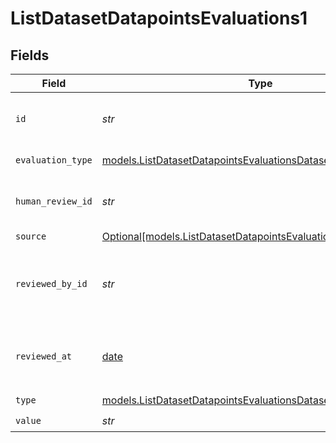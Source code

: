 # ListDatasetDatapointsEvaluations1


## Fields

| Field                                                                                                                                | Type                                                                                                                                 | Required                                                                                                                             | Description                                                                                                                          |
| ------------------------------------------------------------------------------------------------------------------------------------ | ------------------------------------------------------------------------------------------------------------------------------------ | ------------------------------------------------------------------------------------------------------------------------------------ | ------------------------------------------------------------------------------------------------------------------------------------ |
| `id`                                                                                                                                 | *str*                                                                                                                                | :heavy_check_mark:                                                                                                                   | The unique identifier of the human evaluation                                                                                        |
| `evaluation_type`                                                                                                                    | [models.ListDatasetDatapointsEvaluationsDatasetsEvaluationType](../models/listdatasetdatapointsevaluationsdatasetsevaluationtype.md) | :heavy_check_mark:                                                                                                                   | The type of evaluation                                                                                                               |
| `human_review_id`                                                                                                                    | *str*                                                                                                                                | :heavy_check_mark:                                                                                                                   | The unique identifier of the human review                                                                                            |
| `source`                                                                                                                             | [Optional[models.ListDatasetDatapointsEvaluationsDatasetsSource]](../models/listdatasetdatapointsevaluationsdatasetssource.md)       | :heavy_minus_sign:                                                                                                                   | N/A                                                                                                                                  |
| `reviewed_by_id`                                                                                                                     | *str*                                                                                                                                | :heavy_check_mark:                                                                                                                   | The unique identifier of the user who reviewed the item                                                                              |
| `reviewed_at`                                                                                                                        | [date](https://docs.python.org/3/library/datetime.html#date-objects)                                                                 | :heavy_minus_sign:                                                                                                                   | The date and time the item was reviewed                                                                                              |
| `type`                                                                                                                               | [models.ListDatasetDatapointsEvaluationsDatasetsResponseType](../models/listdatasetdatapointsevaluationsdatasetsresponsetype.md)     | :heavy_check_mark:                                                                                                                   | N/A                                                                                                                                  |
| `value`                                                                                                                              | *str*                                                                                                                                | :heavy_check_mark:                                                                                                                   | N/A                                                                                                                                  |